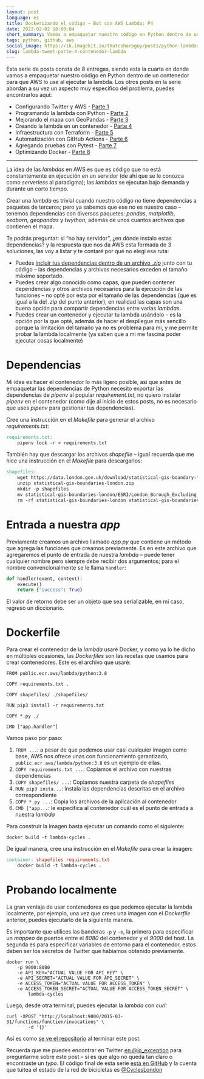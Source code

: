 ```yaml
---
layout: post
language: es
title: Dockerizando el código – Bot con AWS Lambda: P4
date: 2022-02-02 10:00:04
short_summary: Vamos a empaquetar nuestro código en Python dentro de un contenedor para que AWS lo use al ejecutar la lambda.
tags: python, github, aws
social_image: https://ik.imagekit.io/thatcsharpguy/posts/python-lambdas/cycles-part-4_ck6phbCDbl.jpg
slug: lambda-tweet-parte-4-contenedor-lambda
--- 
```


Esta serie de posts consta de 8 entregas, siendo esta la cuarta en donde vamos a empaquetar nuestro código en Python dentro de un contenedor para que AWS lo use al ejecutar la lambda. Los otros posts en la serie abordan a su vez un aspecto muy específico del problema, puedes encontrarlos aquí:

 - Configurando Twitter y AWS - [Parte 1](/lambda-tweet-parte-1-github-aws-twitter)
 - Programando la lambda con Python - [Parte 2](/lambda-tweet-parte-2-python)
 - Mejorando el mapa con GeoPandas - [Parte 3](/lambda-tweet-parte-3-mapas-geopandas)
 - Creando la lambda en un contenedor - [Parte 4](/lambda-tweet-parte-4-contenedor-lambda)
 - Infraestructura con Terraform - [Parte 5](/lambda-tweet-parte-5-terraform)
 - Automatización con GitHub Actions - [Parte 6](/lambda-tweet-parte-6-github-actions)
 - Agregando pruebas con Pytest - [Parte 7](/lambda-tweet-parte-7-add-testing)
 - Optimizando Docker - [Parte 8](/lambda-tweet-parte-8-optimizando-docker)

---

La idea de las *lambdas* en AWS es que es código que no está constantemente en ejecución en un servidor (de ahí que se le conozca como *serverless* al paradigma); las *lambdas* se ejecutan bajo demanda y durante un corto tiempo.

Crear una *lambda* es trivial cuando nuestro código no tiene dependencias a paquetes de terceros; pero ya sabemos que ese no es nuestro caso – tenemos dependencias con diversos paquetes: *pandas*, *matplotlib*, *seaborn*, *geopandas* y *twython*, además de unos cuantos archivos que contienen el mapa.

Te podrás preguntar: si “no hay servidor”, ¿en dónde instalo estas dependencias? y la respuesta que nos da AWS esta formada de 3 soluciones, las voy a listar y te contaré por qué no elegí esa ruta:

- Puedes [incluir tus dependencias dentro de un archivo *.zip*](https://docs.aws.amazon.com/lambda/latest/dg/python-package.html) junto con tu código – las dependencias y archivos necesarios exceden el tamaño máximo soportado.
- Puedes crear algo conocido como capas, que pueden contener dependencias y otros archivos necesarios para la ejecución de las funciones – no opté por esta por el tamaño de las dependencias (que es igual a la del *.zip* del punto anterior), en realidad las capas son una buena opción para compartir dependencias entre varias *lambdas*.
- Puedes crear un contenedor y ejecutar tu lambda usándolo – es la opción por la que opté, además de hacer el despliegue más sencillo porque la limitación del tamaño ya no es problema para mi, y me permite probar la lambda localmente (ya saben que a mi me fascina poder ejecutar cosas localmente)

# Dependencias

Mi idea es hacer el contenedor lo más ligero posible, así que antes de empaquetar las dependencias de Python necesito exportar las dependencias de *pipenv* al popular *requirement.txt*, no quiero instalar *pipenv* en el contenedor (como dije al inicio de estos posts, no es necesario que uses *pipenv* para gestionar tus dependencias).

Cree una instrucción en el *Makefile* para generar el archivo *requirements.txt*:

```makefile
requirements.txt:
	pipenv lock -r > requirements.txt
```

También hay que descargar los archivos *shapefile* – igual recuerda que me hice una instrucción en el *Makefile* para descargarlos:

```makefile
shapefiles:
	wget https://data.london.gov.uk/download/statistical-gis-boundary-files-london/9ba8c833-6370-4b11-abdc-314aa020d5e0/statistical-gis-boundaries-london.zip
	unzip statistical-gis-boundaries-london.zip
	mkdir -p shapefiles
	mv statistical-gis-boundaries-london/ESRI/London_Borough_Excluding_MHW* shapefiles/
	rm -rf statistical-gis-boundaries-london statistical-gis-boundaries-london.zip
```

# Entrada a nuestra *app*

Previamente creamos un archivo llamado *app.py* que contiene un método que agrega las funciones que creamos previamente. Es en este archivo que agregaremos el punto de entrada de nuestra *lambda* – puede tener cualquier nombre pero siempre debe recibir dos argumentos; para el nombre convencionalmente se le llama `handler`:

```python
def handler(event, context):
    execute()
    return {"success": True}
```

El valor de retorno debe ser un objeto que sea serializable, en mi caso, regreso un diccionario.

# Dockerfile

Para crear el contenedor de la *lambda* usaré Docker, y como ya lo he dicho en múltiples ocasiones, las *Dockerfiles* son las recetas que usamos para crear contenedores. Este es el archivo que usaré:

```docker
FROM public.ecr.aws/lambda/python:3.8

COPY requirements.txt .

COPY shapefiles/ ./shapefiles/

RUN pip3 install -r requirements.txt

COPY *.py ./

CMD ["app.handler"]
```

Vamos paso por paso:

1. `FROM ...`:  a pesar de que podemos usar casi cualquier imagen como base, AWS nos ofrece unas con funcionamiento garantizado, `public.ecr.aws/lambda/python:3.8` es un ejemplo de ellas.
2. `COPY requirements.txt ...`: Copiamos el archivo con nuestras dependencias
3. `COPY shapefiles/ ...`: Copiamos nuestra carpeta de *shapefiles*
4. `RUN pip3 insta...`: instala las dependencias descritas en el archivo correspondiente
5. `COPY *.py ...`: Copia los archivos de la aplicación al contenedor
6. `CMD ["app...`: le especifica al contenedor cuál es el punto de entrada a nuestra *lambda*

Para construir la imagen basta ejecutar un comando como el siguiente:

```shell
docker build -t lambda-cycles .
```

De igual manera, cree una instrucción en el *Makefile* para crear la imagen:

```makefile
container: shapefiles requirements.txt
	docker build -t lambda-cycles .
```

# Probando localmente

La gran ventaja de usar contenedores es que podemos ejecutar la lambda localmente, por ejemplo, una vez que crees una imagen con el *Dockerfile* anterior, puedes ejecutarlo de la siguiente manera.

Es importante que utilices las banderas `-p` y `-e`, la primera para especificar un *mappeo* de puertos entre el *8080* del contenedor y el *9000* del host. La segunda es para especificar variables de entorno para el contenedor, estos deben ser los secretos de Twitter que habíamos obtenido previamente.

```shell
docker run \
    -p 9000:8080 
    -e API_KEY="ACTUAL VALUE FOR API_KEY" \
    -e API_SECRET="ACTUAL VALUE FOR API_SECRET" \
    -e ACCESS_TOKEN="ACTUAL VALUE FOR ACCESS_TOKEN" \
    -e ACCESS_TOKEN_SECRET="ACTUAL VALUE FOR ACCESS_TOKEN_SECRET" \
        lambda-cycles
```

Luego, desde otra terminal, puedes ejecutar la *lambda* con *curl:*

```shell
curl -XPOST "http://localhost:9000/2015-03-31/functions/function/invocations" \
		-d '{}'
```

Así es como [se ve el repositorio](https://github.com/fferegrino/tweeting-cycles-lambda/tree/part-3-dockerise) al terminar este post.

Recuerda que me puedes encontrar en Twitter [en @io_exception](https://twitter.com/io_exception) para preguntarme sobre este post – si es que algo no queda tan claro o encontraste un *typo*. El código final de esta serie [está en GitHub](https://github.com/fferegrino/tweeting-cycles-lambda) y la cuenta que tuitea el estado de la red de bicicletas es [@CyclesLondon](https://twitter.com/CyclesLondon) 

